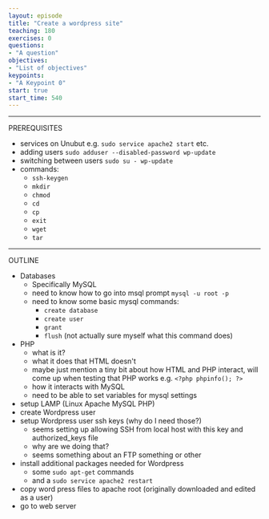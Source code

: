 ```yaml
---
layout: episode
title: "Create a wordpress site"
teaching: 180
exercises: 0
questions:
- "A question"
objectives:
- "List of objectives"
keypoints:
- "A Keypoint 0"
start: true
start_time: 540
---
```


---
PREREQUISITES
* services on Unubut e.g. `sudo service apache2 start` etc.
* adding users `sudo adduser --disabled-password wp-update`
* switching between users `sudo su - wp-update`
* commands:
  * `ssh-keygen`
  * `mkdir`
  * `chmod`
  * `cd`
  * `cp`
  * `exit`
  * `wget`
  * `tar`
  
---
OUTLINE
* Databases
  * Specifically MySQL
  * need to know how to go into msql prompt `mysql -u root -p`
  * need to know some basic mysql commands:
    * `create database`
    * `create user`
    * `grant`
    * `flush` (not actually sure myself what this command does)
* PHP 
  * what is it?
  * what it does that HTML doesn't
  * maybe just mention a tiny bit about how HTML and PHP interact, will come up when testing that PHP works e.g. 
  `<?php
  phpinfo();
  ?>`
  * how it interacts with MySQL
  * need to be able to set variables for mysql settings
* setup LAMP (Linux Apache MySQL PHP)
* create Wordpress user
* setup Wordpress user ssh keys (why do I need those?)
  * seems setting up allowing SSH from local host with this key and authorized_keys file
  * why are we doing that?
  * seems something about an FTP something or other
* install additional packages needed for Wordpress
  * some `sudo apt-get` commands
  * and a `sudo service apache2 restart`
* copy word press files to apache root (originally downloaded and edited as a user)
* go to web server